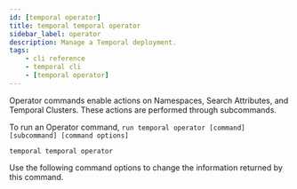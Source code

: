 ```yaml
---
id: [temporal operator]
title: temporal temporal operator
sidebar_label: operator
description: Manage a Temporal deployment.
tags:
	- cli reference
	- temporal cli
	- [temporal operator]
---
```


Operator commands enable actions on Namespaces, Search Attributes, and Temporal Clusters. These actions are performed through subcommands.

To run an Operator command, `run temporal operator [command] [subcommand] [command options]`

`temporal temporal operator`

Use the following command options to change the information returned by this command.




